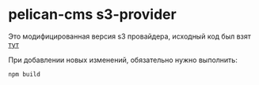 # pelican-cms s3-provider

Это модифицированная версия s3 провайдера, исходный код был взят [тут](https://github.com/strapi/strapi/blob/main/packages/providers/upload-aws-s3/src/index.ts)

При добавлении новых изменений, обязательно нужно выполнить:
```
npm build
```